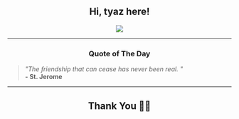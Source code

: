 <h2 align="center"> Hi, tyaz here!</h2>

<p align="center">
<a href="https://github.com/tyazx" alt="github streak"><img src="https://dvst-streak.herokuapp.com/?user=tyazx&theme=tokyonight&fire=DD472C"></a>
</p>

<hr>
<h3 align="center">Quote of The Day</h3>
<p align="center">
<blockquote>
<i>"The friendship that can cease has never been real. "</i>
<br>
<b>- St. Jerome</b>
</blockquote>
</p>


<hr>
<h2 align="center">Thank You 🙏🏼</h2>
